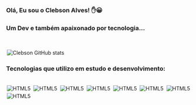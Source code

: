 ### Olá, Eu sou o Clebson Alves! ✋😀
### Um Dev e também apaixonado por tecnologia...
<br>


![Clebson GitHub stats](https://github-readme-stats.vercel.app/api?username=Clebson-Alves&show_icons=true&theme=merko)
<style>
  img{margin:2px;}
</style>

### Tecnologias que utilizo em estudo e desenvolvimento:

<div style="display: inline_block"><br>
<img align="center"src="https://img.shields.io/badge/HTML5-E34F26?style=for-the-badge&logo=html5&logoColor=white" alt="HTML5">
<img align="center"src=	https://img.shields.io/badge/CSS3-1572B6?style=for-the-badge&logo=css3&logoColor=white alt="HTML5">
<img align="center"src=	https://img.shields.io/badge/JavaScript-F7DF1E?style=for-the-badge&logo=javascript&logoColor=black alt="HTML5">
<img align="center"src=	https://img.shields.io/badge/Bootstrap-563D7C?style=for-the-badge&logo=bootstrap&logoColor=white alt="HTML5">
<img align="center"src=	https://img.shields.io/badge/Sass-CC6699?style=for-the-badge&logo=sass&logoColor=white alt="HTML5">
<img align="center"src=https://img.shields.io/badge/React-20232A?style=for-the-badge&logo=react&logoColor=61DAFB alt="HTML5">
<img align="center"src=https://img.shields.io/badge/TypeScript-007ACC?style=for-the-badge&logo=typescript&logoColor=white alt="HTML5">
<img align="center"src=	https://img.shields.io/badge/Node.js-43853D?style=for-the-badge&logo=node.js&logoColor=white alt="HTML5">

</div>
